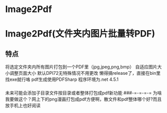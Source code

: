 # Image2Pdf
Image2Pdf(文件夹内图片批量转PDF)
===============
特点
-------------
将选定文件夹内所有图片打包到一个PDF里（jpg,jpeg,png,bmp）
自适应图片大小调整页面大小
默认DPI72无特殊情况不用更改
懒得搞release了，直接在bin里找exe就行咯
pdf生成使用PDFSharp
程序环境为.net 4.5.1
###
未来可能会添加子目录文件按目录或者整体打包成pdf新功能
###-=-=-=-=
为啥我要做这个？网上下的png漫画打包成pdf方便啊，散文件和pdf整体哪个好?而且放手机上也好阅读
